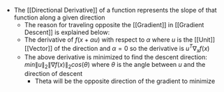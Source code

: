 - The [[Directional Derivative]] of a function represents the slope of that function along a given direction
	- The reason for traveling opposite the [[Gradient]] in [[Gradient Descent]] is explained below:
	- The derivative of $f(x +\alpha u)$ with respect to $\alpha$ where $u$ is the [[Unit]] [[Vector]] of the direction and $\alpha=0$ so the derivative is $u^T\nabla_xf(x)$ 
	- The above derivative is minimized to find the descent direction: $min \lVert u \rVert_2 \lVert\nabla f(x)\rVert_2 cos(\theta)$ where $\theta$ is the angle between $u$ and the direction of descent
		- Theta will be the opposite direction of the gradient to minimize